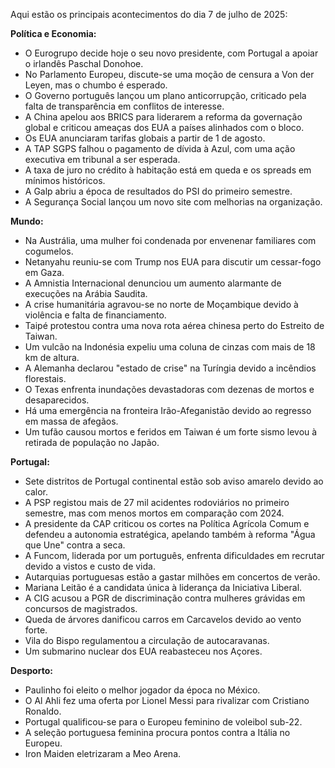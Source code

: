 Aqui estão os principais acontecimentos do dia 7 de julho de 2025:

**Política e Economia:**

*   O Eurogrupo decide hoje o seu novo presidente, com Portugal a apoiar o irlandês Paschal Donohoe.
*   No Parlamento Europeu, discute-se uma moção de censura a Von der Leyen, mas o chumbo é esperado.
*   O Governo português lançou um plano anticorrupção, criticado pela falta de transparência em conflitos de interesse.
*   A China apelou aos BRICS para liderarem a reforma da governação global e criticou ameaças dos EUA a países alinhados com o bloco.
*   Os EUA anunciaram tarifas globais a partir de 1 de agosto.
*   A TAP SGPS falhou o pagamento de dívida à Azul, com uma ação executiva em tribunal a ser esperada.
*   A taxa de juro no crédito à habitação está em queda e os spreads em mínimos históricos.
*   A Galp abriu a época de resultados do PSI do primeiro semestre.
*   A Segurança Social lançou um novo site com melhorias na organização.

**Mundo:**

*   Na Austrália, uma mulher foi condenada por envenenar familiares com cogumelos.
*   Netanyahu reuniu-se com Trump nos EUA para discutir um cessar-fogo em Gaza.
*   A Amnistia Internacional denunciou um aumento alarmante de execuções na Arábia Saudita.
*   A crise humanitária agravou-se no norte de Moçambique devido à violência e falta de financiamento.
*   Taipé protestou contra uma nova rota aérea chinesa perto do Estreito de Taiwan.
*   Um vulcão na Indonésia expeliu uma coluna de cinzas com mais de 18 km de altura.
*   A Alemanha declarou "estado de crise" na Turíngia devido a incêndios florestais.
*   O Texas enfrenta inundações devastadoras com dezenas de mortos e desaparecidos.
*   Há uma emergência na fronteira Irão-Afeganistão devido ao regresso em massa de afegãos.
* Um tufão causou mortos e feridos em Taiwan é um forte sismo levou à retirada de população no Japão.

**Portugal:**

*   Sete distritos de Portugal continental estão sob aviso amarelo devido ao calor.
*   A PSP registou mais de 27 mil acidentes rodoviários no primeiro semestre, mas com menos mortos em comparação com 2024.
*   A presidente da CAP criticou os cortes na Política Agrícola Comum e defendeu a autonomia estratégica, apelando também à reforma "Água que Une" contra a seca.
*   A Funcom, liderada por um português, enfrenta dificuldades em recrutar devido a vistos e custo de vida.
*   Autarquias portuguesas estão a gastar milhões em concertos de verão.
*   Mariana Leitão é a candidata única à liderança da Iniciativa Liberal.
*   A CIG acusou a PGR de discriminação contra mulheres grávidas em concursos de magistrados.
*   Queda de árvores danificou carros em Carcavelos devido ao vento forte.
*   Vila do Bispo regulamentou a circulação de autocaravanas.
*   Um submarino nuclear dos EUA reabasteceu nos Açores.

**Desporto:**

*   Paulinho foi eleito o melhor jogador da época no México.
*   O Al Ahli fez uma oferta por Lionel Messi para rivalizar com Cristiano Ronaldo.
*   Portugal qualificou-se para o Europeu feminino de voleibol sub-22.
*   A seleção portuguesa feminina procura pontos contra a Itália no Europeu.
*   Iron Maiden eletrizaram a Meo Arena.